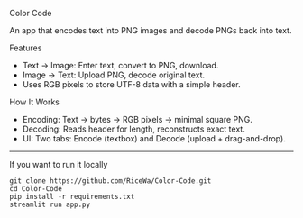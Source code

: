 Color Code

An app that encodes text into PNG images and decode PNGs back into text.


Features

- Text → Image: Enter text, convert to PNG, download.
- Image → Text: Upload PNG, decode original text.
- Uses RGB pixels to store UTF-8 data with a simple header.


How It Works

- Encoding: Text → bytes → RGB pixels → minimal square PNG.
- Decoding: Reads header for length, reconstructs exact text.
- UI: Two tabs: Encode (textbox) and Decode (upload + drag-and-drop).

---
If you want to run it locally

```
git clone https://github.com/RiceWa/Color-Code.git
cd Color-Code
pip install -r requirements.txt
streamlit run app.py
```
